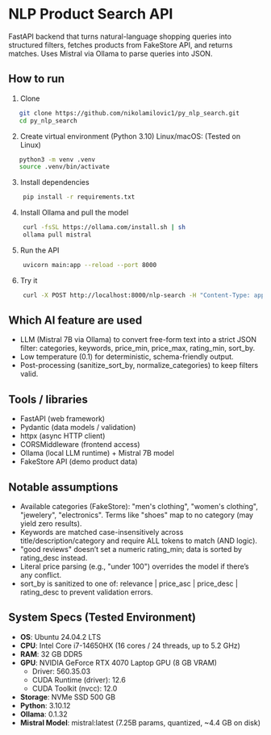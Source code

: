 # NLP Product Search API

FastAPI backend that turns natural-language shopping queries into structured filters, fetches products from FakeStore API, and returns matches. Uses Mistral via Ollama to parse queries into JSON.

## How to run

1) Clone

```bash
   git clone https://github.com/nikolamilovic1/py_nlp_search.git
   cd py_nlp_search
```

2) Create virtual environment (Python 3.10)
Linux/macOS: (Tested on Linux)

```bash
   python3 -m venv .venv
   source .venv/bin/activate
```

3) Install dependencies
```bash
    pip install -r requirements.txt
```

4) Install Ollama and pull the model
```bash
    curl -fsSL https://ollama.com/install.sh | sh
    ollama pull mistral
```

5) Run the API
```bash
    uvicorn main:app --reload --port 8000
```

6) Try it
```bash
    curl -X POST http://localhost:8000/nlp-search -H "Content-Type: application/json" -d '{"query":"Show me electronics under $100"}'
```

## Which AI feature are used
- LLM (Mistral 7B via Ollama) to convert free-form text into a strict JSON filter:
  categories, keywords, price_min, price_max, rating_min, sort_by.
- Low temperature (0.1) for deterministic, schema-friendly output.
- Post-processing (sanitize_sort_by, normalize_categories) to keep filters valid.

## Tools / libraries

- FastAPI (web framework)
- Pydantic (data models / validation)
- httpx (async HTTP client)
- CORSMiddleware (frontend access)
- Ollama (local LLM runtime) + Mistral 7B model
- FakeStore API (demo product data)

## Notable assumptions

- Available categories (FakeStore): "men's clothing", "women's clothing", "jewelery", "electronics".
  Terms like "shoes" map to no category (may yield zero results).
- Keywords are matched case-insensitively across title/description/category and require ALL tokens to match (AND logic).
- "good reviews" doesn’t set a numeric rating_min; data is sorted by rating_desc instead.
- Literal price parsing (e.g., "under 100") overrides the model if there’s any conflict.
- sort_by is sanitized to one of: relevance | price_asc | price_desc | rating_desc to prevent validation errors.

## System Specs (Tested Environment)

- **OS**: Ubuntu 24.04.2 LTS
- **CPU**: Intel Core i7-14650HX (16 cores / 24 threads, up to 5.2 GHz)
- **RAM**: 32 GB DDR5
- **GPU**: NVIDIA GeForce RTX 4070 Laptop GPU (8 GB VRAM)  
  - Driver: 560.35.03  
  - CUDA Runtime (driver): 12.6  
  - CUDA Toolkit (nvcc): 12.0  
- **Storage**: NVMe SSD 500 GB
- **Python**: 3.10.12
- **Ollama**: 0.1.32
- **Mistral Model**: mistral:latest (7.25B params, quantized, ~4.4 GB on disk)

